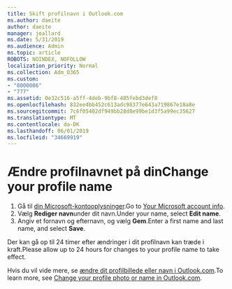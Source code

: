 ```yaml
---
title: Skift profilnavn i Outlook.com
ms.author: daeite
author: daeite
manager: joallard
ms.date: 5/31/2019
ms.audience: Admin
ms.topic: article
ROBOTS: NOINDEX, NOFOLLOW
localization_priority: Normal
ms.collection: Adm_O365
ms.custom:
- "8000006"
- "777"
ms.assetid: 0e32c516-a5ff-4deb-9bf8-485febd3def8
ms.openlocfilehash: 832ee4bb452c613adc98377e643a719867e18a8e
ms.sourcegitcommit: 7c6f05402df949bb28d8e99be1d3f5a99ec35627
ms.translationtype: MT
ms.contentlocale: da-DK
ms.lasthandoff: 06/01/2019
ms.locfileid: "34669919"
---
```

# <a name="change-your-profile-name"></a><span data-ttu-id="a2ab9-102">Ændre profilnavnet på din</span><span class="sxs-lookup"><span data-stu-id="a2ab9-102">Change your profile name</span></span>

1. <span data-ttu-id="a2ab9-103">Gå til [din Microsoft-kontooplysninger](https://go.microsoft.com/fwlink/p/?linkid=860841).</span><span class="sxs-lookup"><span data-stu-id="a2ab9-103">Go to [Your Microsoft account info](https://go.microsoft.com/fwlink/p/?linkid=860841).</span></span>
2. <span data-ttu-id="a2ab9-104">Vælg **Rediger navn**under dit navn.</span><span class="sxs-lookup"><span data-stu-id="a2ab9-104">Under your name, select **Edit name**.</span></span>
3. <span data-ttu-id="a2ab9-105">Angiv et fornavn og efternavn, og vælg **Gem**.</span><span class="sxs-lookup"><span data-stu-id="a2ab9-105">Enter a first name and last name, and select **Save**.</span></span>

<span data-ttu-id="a2ab9-106">Der kan gå op til 24 timer efter ændringer i dit profilnavn kan træde i kraft.</span><span class="sxs-lookup"><span data-stu-id="a2ab9-106">Please allow up to 24 hours for changes to your profile name to take effect.</span></span>
  
<span data-ttu-id="a2ab9-107">Hvis du vil vide mere, se [ændre dit profilbillede eller navn i Outlook.com](https://go.microsoft.com/fwlink/?linkid=873110).</span><span class="sxs-lookup"><span data-stu-id="a2ab9-107">To learn more, see [Change your profile photo or name in Outlook.com](https://go.microsoft.com/fwlink/?linkid=873110).</span></span>